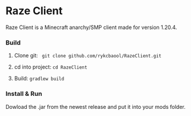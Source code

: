 # Raze Client

Raze Client is a Minecraft anarchy/SMP client made for version 1.20.4.

### Build

1. Clone git: ``` git clone github.com/rykcbaool/RazeClient.git```

2. cd into project: ``` cd RazeClient ```

3. Build: ``` gradlew build ```


### Install & Run

Dowload the .jar from the newest release and put it into your mods folder.

